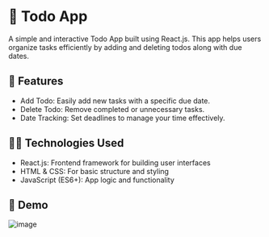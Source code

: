 # 📝 Todo App
A simple and interactive Todo App built using React.js. This app helps users organize tasks efficiently by adding and deleting todos along with due dates.

## 🎯 Features
 - Add Todo: Easily add new tasks with a specific due date.
 - Delete Todo: Remove completed or unnecessary tasks.
 - Date Tracking: Set deadlines to manage your time effectively.

## 🧑‍💻 Technologies Used
 - React.js: Frontend framework for building user interfaces
 - HTML & CSS: For basic structure and styling
 - JavaScript (ES6+): App logic and functionality

## 📸 Demo
![image](https://github.com/user-attachments/assets/7c2a1e53-a543-4688-8705-ad9ced68fe44)

